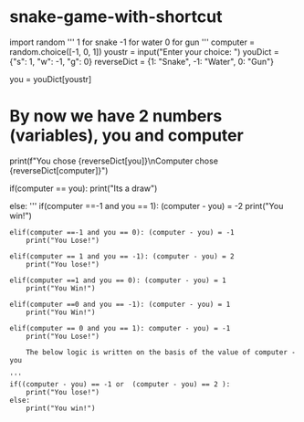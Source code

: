 # snake-game-with-shortcut


import random
'''
1 for snake
-1 for water 
0 for gun
'''
computer = random.choice([-1, 0, 1])
youstr = input("Enter your choice: ")
youDict = {"s": 1, "w": -1, "g": 0}
reverseDict = {1: "Snake", -1: "Water", 0: "Gun"}

you = youDict[youstr]

# By now we have 2 numbers (variables), you and computer

print(f"You chose {reverseDict[you]}\nComputer chose {reverseDict[computer]}")

if(computer == you):
    print("Its a draw")

else:
    '''
     if(computer ==-1 and you == 1): (computer - you) = -2
        print("You win!")

    elif(computer ==-1 and you == 0): (computer - you) = -1
        print("You Lose!")

    elif(computer == 1 and you == -1): (computer - you) = 2
        print("You lose!")

    elif(computer ==1 and you == 0): (computer - you) = 1
        print("You Win!")

    elif(computer ==0 and you == -1): (computer - you) = 1
        print("You Win!")

    elif(computer == 0 and you == 1): computer - you) = -1
        print("You Lose!") 

        The below logic is written on the basis of the value of computer - you
 
    '''
    if((computer - you) == -1 or  (computer - you) == 2 ):
        print("You lose!")
    else:
        print("You win!") 
